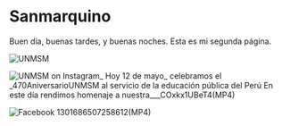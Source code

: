 # Sanmarquino
Buen día, buenas tardes, y buenas noches. Esta es mi segunda página.


![UNMSM](https://user-images.githubusercontent.com/114767318/195147665-9dd71201-5c15-463a-80e2-7e289519c037.png)


![UNMSM on Instagram_ _Hoy_ 12 de mayo_ celebramos el _470AniversarioUNMSM al servicio de la educación pública del Perú  En este día rendimos homenaje a nuestra___COxkx1UBeT4(MP4)](https://user-images.githubusercontent.com/114767318/195147642-5fccb4fc-c0b8-42ef-a715-0153e55e7fa0.gif)

![Facebook 1301686507258612(MP4)](https://user-images.githubusercontent.com/114767318/195208279-2d984453-9983-4f59-b0c2-9ae2a1dec86c.gif)
